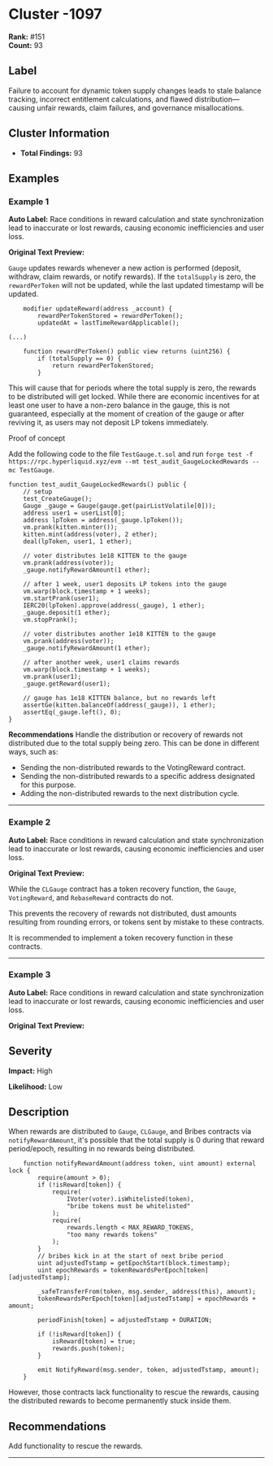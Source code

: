 # Cluster -1097

**Rank:** #151  
**Count:** 93  

## Label
Failure to account for dynamic token supply changes leads to stale balance tracking, incorrect entitlement calculations, and flawed distribution—causing unfair rewards, claim failures, and governance misallocations.

## Cluster Information
- **Total Findings:** 93

## Examples

### Example 1

**Auto Label:** Race conditions in reward calculation and state synchronization lead to inaccurate or lost rewards, causing economic inefficiencies and user loss.  

**Original Text Preview:**

`Gauge` updates rewards whenever a new action is performed (deposit, withdraw, claim rewards, or notify rewards). If the `totalSupply` is zero, the `rewardPerToken` will not be updated, while the last updated timestamp will be updated.

```solidity
    modifier updateReward(address _account) {
        rewardPerTokenStored = rewardPerToken();
        updatedAt = lastTimeRewardApplicable();

(...)

    function rewardPerToken() public view returns (uint256) {
        if (totalSupply == 0) {
            return rewardPerTokenStored;
        }
```

This will cause that for periods where the total supply is zero, the rewards to be distributed will get locked. While there are economic incentives for at least one user to have a non-zero balance in the gauge, this is not guaranteed, especially at the moment of creation of the gauge or after reviving it, as users may not deposit LP tokens immediately.

Proof of concept

Add the following code to the file `TestGauge.t.sol` and run `forge test -f https://rpc.hyperliquid.xyz/evm --mt test_audit_GaugeLockedRewards --mc TestGauge`.

```solidity
function test_audit_GaugeLockedRewards() public {
	// setup
	test_CreateGauge();
	Gauge _gauge = Gauge(gauge.get(pairListVolatile[0]));
	address user1 = userList[0];
	address lpToken = address(_gauge.lpToken());
	vm.prank(kitten.minter());
	kitten.mint(address(voter), 2 ether);
	deal(lpToken, user1, 1 ether);

	// voter distributes 1e18 KITTEN to the gauge
	vm.prank(address(voter));
	_gauge.notifyRewardAmount(1 ether);

	// after 1 week, user1 deposits LP tokens into the gauge
	vm.warp(block.timestamp + 1 weeks);
	vm.startPrank(user1);
	IERC20(lpToken).approve(address(_gauge), 1 ether);
	_gauge.deposit(1 ether);
	vm.stopPrank();

	// voter distributes another 1e18 KITTEN to the gauge
	vm.prank(address(voter));
	_gauge.notifyRewardAmount(1 ether);

	// after another week, user1 claims rewards
	vm.warp(block.timestamp + 1 weeks);
	vm.prank(user1);
	_gauge.getReward(user1);

	// gauge has 1e18 KITTEN balance, but no rewards left
	assertGe(kitten.balanceOf(address(_gauge)), 1 ether);
	assertEq(_gauge.left(), 0);
}
```

**Recommendations**
Handle the distribution or recovery of rewards not distributed due to the total supply being zero. This can be done in different ways, such as:

- Sending the non-distributed rewards to the VotingReward contract.
- Sending the non-distributed rewards to a specific address designated for this purpose.
- Adding the non-distributed rewards to the next distribution cycle.

---
### Example 2

**Auto Label:** Race conditions in reward calculation and state synchronization lead to inaccurate or lost rewards, causing economic inefficiencies and user loss.  

**Original Text Preview:**

While the `CLGauge` contract has a token recovery function, the `Gauge`, `VotingReward`, and `RebaseReward` contracts do not.

This prevents the recovery of rewards not distributed, dust amounts resulting from rounding errors, or tokens sent by mistake to these contracts.

It is recommended to implement a token recovery function in these contracts.

---
### Example 3

**Auto Label:** Race conditions in reward calculation and state synchronization lead to inaccurate or lost rewards, causing economic inefficiencies and user loss.  

**Original Text Preview:**

## Severity

**Impact:** High

**Likelihood:** Low

## Description

When rewards are distributed to `Gauge`, `CLGauge`, and Bribes contracts via `notifyRewardAmount`, it's possible that the total supply is 0 during that reward period/epoch, resulting in no rewards being distributed.

```solidity
    function notifyRewardAmount(address token, uint amount) external lock {
        require(amount > 0);
        if (!isReward[token]) {
            require(
                IVoter(voter).isWhitelisted(token),
                "bribe tokens must be whitelisted"
            );
            require(
                rewards.length < MAX_REWARD_TOKENS,
                "too many rewards tokens"
            );
        }
        // bribes kick in at the start of next bribe period
        uint adjustedTstamp = getEpochStart(block.timestamp);
        uint epochRewards = tokenRewardsPerEpoch[token][adjustedTstamp];

        _safeTransferFrom(token, msg.sender, address(this), amount);
        tokenRewardsPerEpoch[token][adjustedTstamp] = epochRewards + amount;

        periodFinish[token] = adjustedTstamp + DURATION;

        if (!isReward[token]) {
            isReward[token] = true;
            rewards.push(token);
        }

        emit NotifyReward(msg.sender, token, adjustedTstamp, amount);
    }
```

However, those contracts lack functionality to rescue the rewards, causing the distributed rewards to become permanently stuck inside them.

## Recommendations

Add functionality to rescue the rewards.

---
